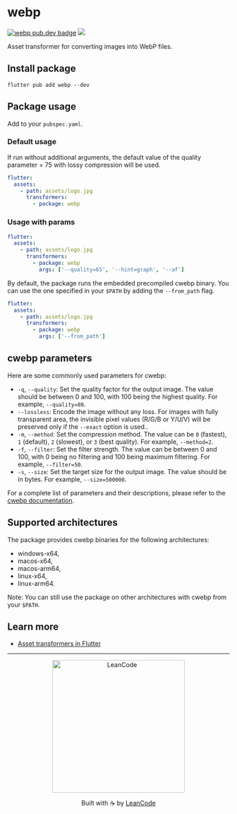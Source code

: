 # webp

[![webp pub.dev badge][pub-badge]][pub-badge-link]
[![][build-badge]][build-badge-link]

Asset transformer for converting images into WebP files.

## Install package

```
flutter pub add webp --dev
```

## Package usage

Add to your `pubspec.yaml`.

### Default usage

If run without additional arguments, the default value of the quality parameter = 75 with lossy compression will be used.

```yaml
flutter:
  assets:
    - path: assets/logo.jpg
      transformers:
        - package: webp
```

### Usage with params

```yaml
flutter:
  assets:
    - path: assets/logo.jpg
      transformers:
        - package: webp
          args: ['--quality=65', '--hint=graph', '--af']
```

By default, the package runs the embedded precompiled cwebp binary. You can use the one specified in your `$PATH` by adding the `--from_path` flag.

```yaml
flutter:
  assets:
    - path: assets/logo.jpg
      transformers:
        - package: webp
          args: ['--from_path']
```

## cwebp parameters

Here are some commonly used parameters for cwebp:

- `-q`, `--quality`: Set the quality factor for the output image. The value should be between 0 and 100, with 100 being the highest quality. For example, `--quality=80`.
- `--lossless`: Encode the image without any loss. For images with fully transparent area, the invisible pixel values (R/G/B or Y/U/V) will be preserved only if the `--exact` option is used..
- `-m`, `--method`: Set the compression method. The value can be `0` (fastest), `1` (default), `2` (slowest), or `3` (best quality). For example, `--method=2`.
- `-f`, `--filter`: Set the filter strength. The value can be between 0 and 100, with 0 being no filtering and 100 being maximum filtering. For example, `--filter=50`.
- `-s`, `--size`: Set the target size for the output image. The value should be in bytes. For example, `--size=500000`.

For a complete list of parameters and their descriptions, please refer to the [cwebp documentation](https://developers.google.com/speed/webp/docs/cwebp).

## Supported architectures

The package provides cwebp binaries for the following architectures:
- windows-x64,
- macos-x64,
- macos-arm64,
- linux-x64,
- linux-arm64.

Note: You can still use the package on other architectures with cwebp from your `$PATH`.

## Learn more
- [Asset transformers in Flutter](https://docs.flutter.dev/ui/assets/asset-transformation)

---

<p align="center">
   <a href="https://leancode.co/?utm_source=readme&utm_medium=bloc_lens_package">
      <img alt="LeanCode" src="https://leancodepublic.blob.core.windows.net/public/wide.png" width="300"/>
   </a>
   <p align="center">
   Built with ☕️ by <a href="https://leancode.co/?utm_source=readme&utm_medium=bloc_lens_package">LeanCode</a>
   </p>
</p>

[pub-badge]: https://img.shields.io/pub/v/webp
[pub-badge-link]: https://pub.dev/packages/webp
[build-badge]: https://img.shields.io/github/actions/workflow/status/leancodepl/flutter_webp/check.yml
[build-badge-link]: https://github.com/leancodepl/flutter_webp/actions/workflows/check.yml